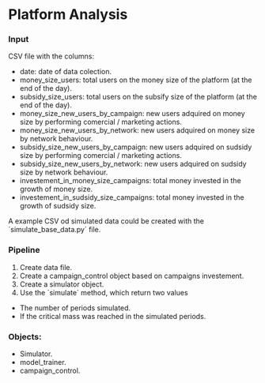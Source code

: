 # Platform Analysis

### Input

CSV file with the columns:
 * date: date of data colection.
 * money_size_users: total users on the money size of the platform (at the end of the day).
 * subsidy_size_users: total users on the subsify size of the platform (at the end of the day).
 * money_size_new_users_by_campaign: new users adquired on money size by performing comercial / marketing actions.
 * money_size_new_users_by_network: new users adquired on money size by network behaviour.
 * subsidy_size_new_users_by_campaign: new users adquired on sudsidy size by performing comercial / marketing actions.
 * subsidy_size_new_users_by_network: new users adquired on sudsidy size by network behaviour.
 * investement_in_money_size_campaigns: total money invested in the growth of money size.
 * investement_in_sudsidy_size_campaigns: total money invested in the growth of sudsidy size.

A example CSV od simulated data could be created with the ´simulate_base_data.py´ file.

### Pipeline

1. Create data file.
2. Create a campaign_control object based on campaigns investement.
3. Create a simulator object.
4. Use the ´simulate´ method, which return two values
  * The number of periods simulated.
  * If the critical mass was reached in the simulated periods.

### Objects:

* Simulator.
* model_trainer.
* campaign_control.
